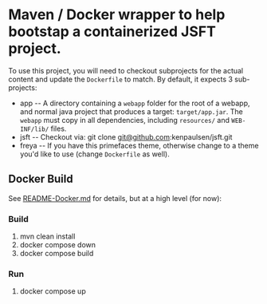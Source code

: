 # Maven / Docker wrapper to help bootstap a containerized JSFT project.

To use this project, you will need to checkout subprojects for the actual content and update the `Dockerfile` to match. By default, it expects 3 sub-projects:
* app -- A directory containing a `webapp` folder for the root of a webapp, and normal java project that produces a target: `target/app.jar`. The `webapp` must copy in all dependencies, including `resources/` and `WEB-INF/lib/` files.
* jsft -- Checkout via: git clone git@github.com:kenpaulsen/jsft.git
* freya -- If you have this primefaces theme, otherwise change to a theme you'd like to use (change `Dockerfile` as well).

## Docker Build
See [README-Docker.md](README-Docker.md) for details, but at a high level (for now):

### Build
1. mvn clean install
1. docker compose down
1. docker compose build

### Run
1. docker compose up

